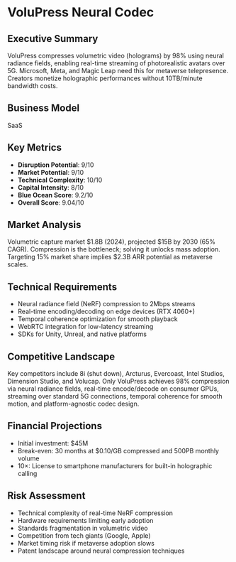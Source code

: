 # VoluPress Neural Codec

## Executive Summary

VoluPress compresses volumetric video (holograms) by 98% using neural radiance fields, enabling real-time streaming of photorealistic avatars over 5G. Microsoft, Meta, and Magic Leap need this for metaverse telepresence. Creators monetize holographic performances without 10TB/minute bandwidth costs.

## Business Model
SaaS

## Key Metrics

- **Disruption Potential**: 9/10
- **Market Potential**: 9/10
- **Technical Complexity**: 10/10
- **Capital Intensity**: 8/10
- **Blue Ocean Score**: 9.2/10
- **Overall Score**: 9.04/10

## Market Analysis

Volumetric capture market $1.8B (2024), projected $15B by 2030 (65% CAGR). Compression is the bottleneck; solving it unlocks mass adoption. Targeting 15% market share implies $2.3B ARR potential as metaverse scales.

## Technical Requirements

- Neural radiance field (NeRF) compression to 2Mbps streams
- Real-time encoding/decoding on edge devices (RTX 4060+)
- Temporal coherence optimization for smooth playback
- WebRTC integration for low-latency streaming
- SDKs for Unity, Unreal, and native platforms

## Competitive Landscape

Key competitors include 8i (shut down), Arcturus, Evercoast, Intel Studios, Dimension Studio, and Volucap. Only VoluPress achieves 98% compression via neural radiance fields, real-time encode/decode on consumer GPUs, streaming over standard 5G connections, temporal coherence for smooth motion, and platform-agnostic codec design.

## Financial Projections

- Initial investment: $45M
- Break-even: 30 months at $0.10/GB compressed and 500PB monthly volume
- 10×: License to smartphone manufacturers for built-in holographic calling

## Risk Assessment

- Technical complexity of real-time NeRF compression
- Hardware requirements limiting early adoption
- Standards fragmentation in volumetric video
- Competition from tech giants (Google, Apple)
- Market timing risk if metaverse adoption slows
- Patent landscape around neural compression techniques